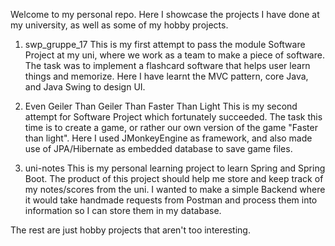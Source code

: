 Welcome to my personal repo. Here I showcase the projects I have done at my university, as well as some of my hobby projects.

1. swp_gruppe_17
   This is my first attempt to pass the module Software Project at my uni, where we work as a team to make a piece of software. The task was to implement a flashcard software that helps user learn things and memorize. Here I have learnt the MVC pattern, core Java, and Java Swing to design UI.

2. Even Geiler Than Geiler Than Faster Than Light
   This is my second attempt for Software Project which fortunately succeeded. The task this time is to create a game, or rather our own version of the game "Faster than light". Here I used JMonkeyEngine as framework, and also made use of JPA/Hibernate as embedded database to save game files.

3. uni-notes
   This is my personal learning project to learn Spring and Spring Boot. The product of this project should help me store and keep track of my notes/scores from the uni. I wanted to make a simple Backend where it would take handmade requests from Postman and process them into information so I can store them in my database.

The rest are just hobby projects that aren't too interesting.
